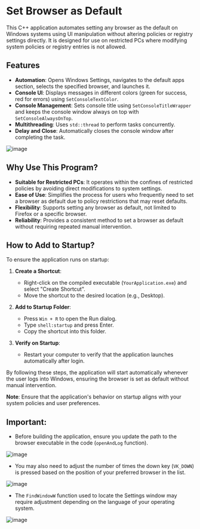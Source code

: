 # Set Browser as Default

This C++ application automates setting any browser as the default on Windows systems using UI manipulation without altering policies or registry settings directly. It is designed for use on restricted PCs where modifying system policies or registry entries is not allowed.

## Features

- **Automation**: Opens Windows Settings, navigates to the default apps section, selects the specified browser, and launches it.
- **Console UI**: Displays messages in different colors (green for success, red for errors) using `SetConsoleTextColor`.
- **Console Management**: Sets console title using `SetConsoleTitleWrapper` and keeps the console window always on top with `SetConsoleAlwaysOnTop`.
- **Multithreading**: Uses `std::thread` to perform tasks concurrently.
- **Delay and Close**: Automatically closes the console window after completing the task.

![image](https://github.com/Jonybtw/FirefoxAsDefault/assets/84144569/9627fb50-bf2e-4110-bbce-c5ddb6ab582a)

## Why Use This Program?

- **Suitable for Restricted PCs**: It operates within the confines of restricted policies by avoiding direct modifications to system settings.
- **Ease of Use**: Simplifies the process for users who frequently need to set a browser as default due to policy restrictions that may reset defaults.
- **Flexibility**: Supports setting any browser as default, not limited to Firefox or a specific browser.
- **Reliability**: Provides a consistent method to set a browser as default without requiring repeated manual intervention.

## How to Add to Startup?

To ensure the application runs on startup:

1. **Create a Shortcut**: 
   - Right-click on the compiled executable (`YourApplication.exe`) and select "Create Shortcut".
   - Move the shortcut to the desired location (e.g., Desktop).

2. **Add to Startup Folder**: 
   - Press `Win + R` to open the Run dialog.
   - Type `shell:startup` and press Enter.
   - Copy the shortcut into this folder.

3. **Verify on Startup**: 
   - Restart your computer to verify that the application launches automatically after login.

By following these steps, the application will start automatically whenever the user logs into Windows, ensuring the browser is set as default without manual intervention.

**Note**: Ensure that the application's behavior on startup aligns with your system policies and user preferences.

## Important: 
  - Before building the application, ensure you update the path to the browser executable in the code (`openAndLog` function).
    
![image](https://github.com/Jonybtw/FirefoxAsDefault/assets/84144569/3cc9f55b-f700-4add-aaeb-7260c44d2fb6)

  - You may also need to adjust the number of times the down key (`VK_DOWN`) is pressed based on the position of your preferred browser in the list.
    
![image](https://github.com/Jonybtw/FirefoxAsDefault/assets/84144569/55412b91-a7a3-41fb-bbd1-e79c76aba695)
    
  - The `FindWindowW` function used to locate the Settings window may require adjustment depending on the language of your operating system.

![image](https://github.com/Jonybtw/BrowserAsDefault/assets/84144569/c28a3f60-3357-4907-ae99-d2f6d145ba16)



